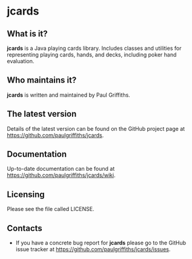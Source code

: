 jcards
======

What is it?
-----------

**jcards** is a Java playing cards library. Includes classes and utilities
for representing playing cards, hands, and decks, including poker hand
evaluation.

Who maintains it?
-----------------
**jcards** is written and maintained by Paul Griffiths.

The latest version
------------------
Details of the latest version can be found on the GitHub project page at
<https://github.com/paulgriffiths/jcards>.

Documentation
-------------
Up-to-date documentation can be found at
<https://github.com/paulgriffiths/jcards/wiki>.

Licensing
---------
Please see the file called LICENSE.

Contacts
--------
* If you have a concrete bug report for **jcards** please go to the GitHub
issue tracker at <https://github.com/paulgriffiths/jcards/issues>.
